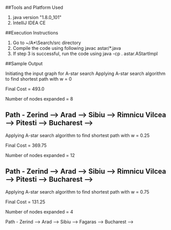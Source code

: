 															
##Tools and Platform Used
1. java version "1.8.0_101"
2. IntelliJ IDEA CE

##Execution Instructions
1. Go to ~/A*\Search/src directory
2. Compile the code using following
	javac astar/*.java
3. If step 3 is successful, run the code using
	java -cp . astar.AStartImpl

##Sample Output

Initiating the input graph for A-star search
Applying A-star search algorithm to find shortest path with w = 0

Final Cost = 493.0

Number of nodes expanded = 8

Path -
Zerind --> Arad --> Sibiu --> Rimnicu Vilcea --> Pitesti --> Bucharest --> 
----------------------------------------------------------------------

Applying A-star search algorithm to find shortest path with w = 0.25

Final Cost = 369.75

Number of nodes expanded = 12

Path -
Zerind --> Arad --> Sibiu --> Rimnicu Vilcea --> Pitesti --> Bucharest --> 
----------------------------------------------------------------------
Applying A-star search algorithm to find shortest path with w = 0.75

Final Cost = 131.25

Number of nodes expanded = 4

Path -
Zerind --> Arad --> Sibiu --> Fagaras --> Bucharest -->

